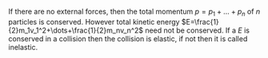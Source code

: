 If there are no external forces, then the total momentum $p=p_1+\dots+p_n$ of $n$ particles is conserved. However total kinetic energy $E=\frac{1}{2}m_1v_1^2+\dots+\frac{1}{2}m_nv_n^2$ need not be conserved. If a $E$ is conserved in a collision then the collision is elastic, if not then it is called inelastic.